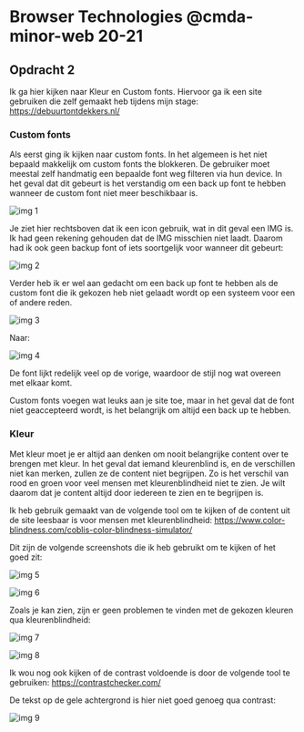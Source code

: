 # Browser Technologies @cmda-minor-web 20-21

## Opdracht 2
Ik ga hier kijken naar Kleur en Custom fonts. Hiervoor ga ik een site gebruiken die zelf gemaakt heb tijdens mijn stage: https://debuurtontdekkers.nl/

### Custom fonts

Als eerst ging ik kijken naar custom fonts. In het algemeen is het niet bepaald makkelijk om custom fonts the blokkeren. De gebruiker moet meestal zelf handmatig een bepaalde font weg filteren via hun device. In het geval dat dit gebeurt is het verstandig om een back up font te hebben wanneer de custom font niet meer beschikbaar is. 

![img 1](https://github.com/lamartm/browser-technologies-2021/blob/master/img/1.PNG)

Je ziet hier rechtsboven dat ik een icon gebruik, wat in dit geval een IMG is. Ik had geen rekening gehouden dat de IMG misschien niet laadt. Daarom had ik ook geen backup font of iets soortgelijk voor wanneer dit gebeurt:

![img 2](https://github.com/lamartm/browser-technologies-2021/blob/master/img/2.PNG)

Verder heb ik er wel aan gedacht om een back up font te hebben als de custom font die ik gekozen heb niet gelaadt wordt op een systeem voor een of andere reden. 

![img 3](https://github.com/lamartm/browser-technologies-2021/blob/master/img/3.PNG)

Naar:

![img 4](https://github.com/lamartm/browser-technologies-2021/blob/master/img/4.PNG)

De font lijkt redelijk veel op de vorige, waardoor de stijl nog wat overeen met elkaar komt.

Custom fonts voegen wat leuks aan je site toe, maar in het geval dat de font niet geaccepteerd wordt, is het belangrijk om altijd een back up te hebben.

### Kleur

Met kleur moet je er altijd aan denken om nooit belangrijke content over te brengen met kleur. In het geval dat iemand kleurenblind is, en de verschillen niet kan merken, zullen ze de content niet begrijpen. Zo is het verschil van rood en groen voor veel mensen met kleurenblindheid niet te zien. Je wilt daarom dat je content altijd door iedereen te zien en te begrijpen is.

Ik heb gebruik gemaakt van de volgende tool om te kijken of de content uit de site leesbaar is voor mensen met kleurenblindheid: https://www.color-blindness.com/coblis-color-blindness-simulator/

Dit zijn de volgende screenshots die ik heb gebruikt om te kijken of het goed zit:

![img 5](https://github.com/lamartm/browser-technologies-2021/blob/master/img/5.PNG)

![img 6](https://github.com/lamartm/browser-technologies-2021/blob/master/img/6.PNG)

Zoals je kan zien, zijn er geen problemen te vinden met de gekozen kleuren qua kleurenblindheid:

![img 7](https://github.com/lamartm/browser-technologies-2021/blob/master/img/7.PNG)

![img 8](https://github.com/lamartm/browser-technologies-2021/blob/master/img/8.PNG)

Ik wou nog ook kijken of de contrast voldoende is door de volgende tool te gebruiken: https://contrastchecker.com/

De tekst op de gele achtergrond is hier niet goed genoeg qua contrast:

![img 9](https://github.com/lamartm/browser-technologies-2021/blob/master/img/9.PNG)



